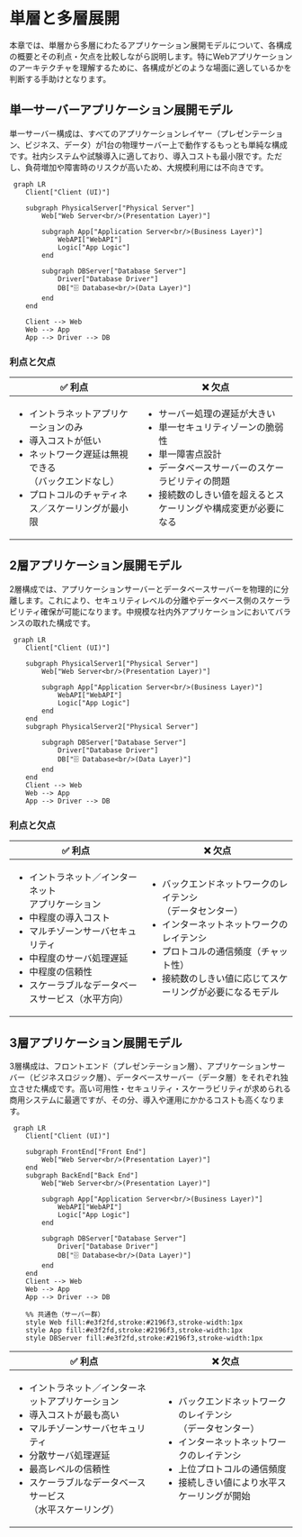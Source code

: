 # 単層と多層展開
本章では、単層から多層にわたるアプリケーション展開モデルについて、各構成の概要とその利点・欠点を比較しながら説明します。特にWebアプリケーションのアーキテクチャを理解するために、各構成がどのような場面に適しているかを判断する手助けとなります。

## 単一サーバーアプリケーション展開モデル
単一サーバー構成は、すべてのアプリケーションレイヤー（プレゼンテーション、ビジネス、データ）が1台の物理サーバー上で動作するもっとも単純な構成です。社内システムや試験導入に適しており、導入コストも最小限です。ただし、負荷増加や障害時のリスクが高いため、大規模利用には不向きです。

```mermaid
 graph LR
    Client["Client (UI)"]

    subgraph PhysicalServer["Physical Server"]
        Web["Web Server<br/>(Presentation Layer)"]

        subgraph App["Application Server<br/>(Business Layer)"]
            WebAPI["WebAPI"]
            Logic["App Logic"]
        end

        subgraph DBServer["Database Server"]
            Driver["Database Driver"]
            DB["🗄️ Database<br/>(Data Layer)"]
        end
    end

    Client --> Web
    Web --> App
    App --> Driver --> DB 
```
### 利点と欠点

|✅ 利点|❌ 欠点|
|---|---|
|<ul><li>イントラネットアプリケーションのみ</li><li>導入コストが低い</li><li>ネットワーク遅延は無視できる<br>（バックエンドなし）</li><li>プロトコルのチャティネス／スケーリングが最小限</li></ul>|<ul><li>サーバー処理の遅延が大きい</li><li>単一セキュリティゾーンの脆弱性</li><li>単一障害点設計</li><li>データベースサーバーのスケーラビリティの問題</li><li>接続数のしきい値を超えるとスケーリングや構成変更が必要になる</li></ul>|

## 2層アプリケーション展開モデル

2層構成では、アプリケーションサーバーとデータベースサーバーを物理的に分離します。これにより、セキュリティレベルの分離やデータベース側のスケーラビリティ確保が可能になります。中規模な社内外アプリケーションにおいてバランスの取れた構成です。

```mermaid
 graph LR
    Client["Client (UI)"]

    subgraph PhysicalServer1["Physical Server"]
        Web["Web Server<br/>(Presentation Layer)"]

        subgraph App["Application Server<br/>(Business Layer)"]
            WebAPI["WebAPI"]
            Logic["App Logic"]
        end
    end
    subgraph PhysicalServer2["Physical Server"]

        subgraph DBServer["Database Server"]
            Driver["Database Driver"]
            DB["🗄️ Database<br/>(Data Layer)"]
        end
    end
    Client --> Web
    Web --> App
    App --> Driver --> DB 
```
### 利点と欠点

|✅ 利点|❌ 欠点|
|---|---|
|<ul><li>イントラネット／インターネット<br>アプリケーション</li><li>中程度の導入コスト</li><li>マルチゾーンサーバセキュリティ</li><li>中程度のサーバ処理遅延</li><li>中程度の信頼性</li><li>スケーラブルなデータベースサービス（水平方向）</li></ul>|<ul><li>バックエンドネットワークのレイテンシ<br>（データセンター）</li><li>インターネットネットワークのレイテンシ</li><li>プロトコルの通信頻度（チャット性）</li><li>接続数のしきい値に応じてスケーリングが必要になるモデル</li></ul>|

## 3層アプリケーション展開モデル

3層構成は、フロントエンド（プレゼンテーション層）、アプリケーションサーバー（ビジネスロジック層）、データベースサーバー（データ層）をそれぞれ独立させた構成です。高い可用性・セキュリティ・スケーラビリティが求められる商用システムに最適ですが、その分、導入や運用にかかるコストも高くなります。


```mermaid
 graph LR
    Client["Client (UI)"]

    subgraph FrontEnd["Front End"]
        Web["Web Server<br/>(Presentation Layer)"]
    end
    subgraph BackEnd["Back End"]
        Web["Web Server<br/>(Presentation Layer)"]

        subgraph App["Application Server<br/>(Business Layer)"]
            WebAPI["WebAPI"]
            Logic["App Logic"]
        end

        subgraph DBServer["Database Server"]
            Driver["Database Driver"]
            DB["🗄️ Database<br/>(Data Layer)"]
        end
    end
    Client --> Web
    Web --> App
    App --> Driver --> DB 

    %% 共通色（サーバー群）
    style Web fill:#e3f2fd,stroke:#2196f3,stroke-width:1px
    style App fill:#e3f2fd,stroke:#2196f3,stroke-width:1px
    style DBServer fill:#e3f2fd,stroke:#2196f3,stroke-width:1px
```


|✅ 利点|❌ 欠点|
|---|---|
|<ul><li>イントラネット／インターネットアプリケーション</li><li>導入コストが最も高い</li><li>マルチゾーンサーバセキュリティ</li><li>分散サーバ処理遅延</li><li>最高レベルの信頼性</li><li>スケーラブルなデータベースサービス<br>（水平スケーリング）</li></ul>|<ul><li>バックエンドネットワークのレイテンシ<br>（データセンター）</li><li>インターネットネットワークのレイテンシ</li><li>上位プロトコルの通信頻度</li><li>接続しきい値により水平スケーリングが開始</li></ul>|